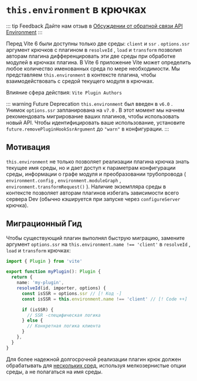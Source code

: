 # `this.environment` в крючках

::: tip Feedback
Дайте нам отзыв в [Обсуждении от обратной связи API Environment](https://github.com/vitejs/vite/discussions/16358)
:::

Перед Vite 6 были доступны только две среды: `client` и `ssr` . `options.ssr` аргумент крючков с плагином в `resolveId` , `load` и `transform` позволил авторам плагина дифференцировать эти две среды при обработке модулей в крючках плагина. В Vite 6 приложение Vite может определить любое количество именованных среда по мере необходимости. Мы представляем `this.environment` в контексте плагина, чтобы взаимодействовать с средой текущего модуля в крючках.

Влияние сфера действия: `Vite Plugin Authors`

::: warning Future Deprecation
`this.environment` был введен в `v6.0` . Унимок `options.ssr` запланирована на `v7.0` . В этот момент мы начнем рекомендовать мигрирование ваших плагинов, чтобы использовать новый API. Чтобы идентифицировать ваше использование, установите `future.removePluginHookSsrArgument` до `"warn"` в конфигурации.
:::

## Мотивация

`this.environment` не только позволяет реализации плагина крючка знать текущее имя среды, но и дает доступ к параметрам конфигурации среды, информации о графе модуля и преобразовании трубопровода ( `environment.config` , `environment.moduleGraph` , `environment.transformRequest()` ). Наличие экземпляра среды в контексте позволяет авторам плагинов избегать зависимости всего сервера Dev (обычно кэшируется при запуске через `configureServer` крючка).

## Миграционный Гид

Чтобы существующий плагин выполнял быструю миграцию, замените аргумент `options.ssr` на `this.environment.name !== 'client'` в `resolveId` , `load` и `transform` крючках:

```ts
import { Plugin } from 'vite'

export function myPlugin(): Plugin {
  return {
    name: 'my-plugin',
    resolveId(id, importer, options) {
      const isSSR = options.ssr // [! Код -]
      const isSSR = this.environment.name !== 'client' // [! Code ++]

      if (isSSR) {
        // SSR -специфическая логика
      } else {
        // Конкретная логика клиента
      }
    },
  }
}
```

Для более надежной долгосрочной реализации плагин крюк должен обрабатывать для [нескольких сред,](/en/guide/api-environment.html#accessing-the-current-environment-in-hooks) используя мелкозернистые опции среды, а не полагаться на имя среды.

